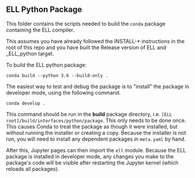 ## ELL Python Package

This folder contains the scripts needed to build the `conda` package containing the ELL compiler.

This assumes you have already followed the INSTALL-* instructions in the root of this repo and
you have built the Release version of ELL and _ELL_python target.

To build the ELL python package:

```
conda build --python 3.6 --build-only .
```

The easiest way to test and debug the package is to "install" the package in developer mode, using the following command.

```
conda develop .
```

This command should be run in the **build** package directory, i.e. `[ELL root]/build/interfaces/python/package`. This only needs to be done once. This causes Conda to treat the package as though it were installed, but without running the installer or creating a copy. Because the installer is not run, you will need to install any dependent packages in `meta.yaml` by hand.

After this, Jupyter pages can then import the `ell` module. Because the ELL package is installed in developer mode, any changes you make to the package's code will be visible after restarting the Jupyter kernel (which reloads all packages).
